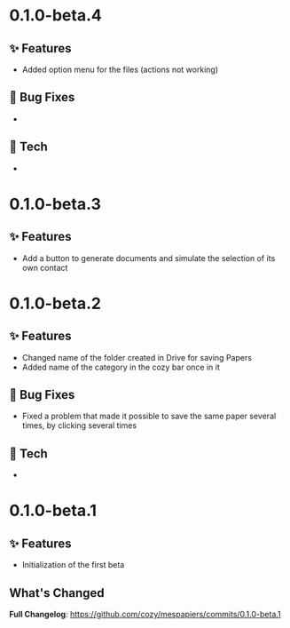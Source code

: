 # 0.1.0-beta.4

## ✨ Features

* Added option menu for the files (actions not working)

## 🐛 Bug Fixes

*

## 🔧 Tech

*

# 0.1.0-beta.3

## ✨ Features

* Add a button to generate documents and simulate the selection of its own contact


# 0.1.0-beta.2

## ✨ Features

* Changed name of the folder created in Drive for saving Papers
* Added name of the category in the cozy bar once in it

## 🐛 Bug Fixes

* Fixed a problem that made it possible to save the same paper several times, by clicking several times

## 🔧 Tech

*

# 0.1.0-beta.1

## ✨ Features

* Initialization of the first beta

## What's Changed
**Full Changelog**: https://github.com/cozy/mespapiers/commits/0.1.0-beta.1
